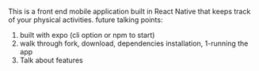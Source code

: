 This is a front end mobile application built in React Native that keeps track of your physical activities.
future talking points:
1. built with expo (cli option or npm to start)
2. walk through fork, download, dependencies installation, 1-running the app
3. Talk about features
